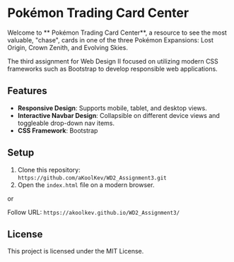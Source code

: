 # Pokémon Trading Card Center

Welcome to ** Pokémon Trading Card Center**, a resource to see the most valuable, "chase", cards in one of the three Pokémon Expansions: Lost Origin, Crown Zenith, and Evolving Skies.

The third assignment for Web Design II focused on utilizing modern CSS frameworks such as Bootstrap to develop responsible web applications.

## Features

- **Responsive Design**: Supports mobile, tablet, and desktop views.
- **Interactive Navbar Design**: Collapsible on different device views and toggleable drop-down nav items.
- **CSS Framework**: Bootstrap

## Setup

1. Clone this repository: `https://github.com/aKoolKev/WD2_Assignment3.git`
2. Open the `index.html` file on a modern browser.

or 

Follow URL: `https://akoolkev.github.io/WD2_Assignment3/`

## License

This project is licensed under the MIT License.
